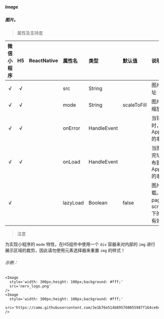 ##### Image
##### 图片。

> 属性及支持度

| 微信小程序 | H5 | ReactNative| 属性名 | 类型 | 默认值 | 说明 |
| :-: | :-: | :-: | :- | :- | :- | :- |
| √ | √ |  | src       | String      |             | 图片资源地址    |
| √ | √ |  | mode      | String      | scaleToFill | 图片裁剪、缩放的模式   |
| √ | √ |  | onError | HandleEvent |             | 当错误发生时，发布到 AppService 的事件名  |
| √ | √ |  | onLoad  | HandleEvent |             | 当图片载入完毕时，发布到 AppService 的事件名 |
| √ |   |  | lazyLoad | Boolean     | false       | 图片懒加载。只针对 page 与 scroll-view 下的 image 有效 |


> 注意 

为实现小程序的 `mode` 特性，在H5组件中使用一个 `div` 容器来对内部的 `img` 进行展示区域的裁剪，因此请勿使用元素选择器来重置 `img` 的样式！

###### 示例：
```
<Image
  style='width: 300px;height: 100px;background: #fff;'
  src='nerv_logo.png'
/>
<Image
  style='width: 300px;height: 100px;background: #fff;'
  src='https://camo.githubusercontent.com/3e1b76e514b895760055987f164ce6c95935a3aa/687474703a2f2f73746f726167652e333630627579696d672e636f6d2f6d74642f686f6d652f6c6f676f2d3278313531333833373932363730372e706e67'
/>
```